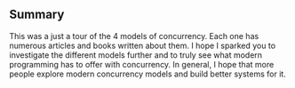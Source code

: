 ##  Summary

This was a just a tour of the 4 models of concurrency. Each one has numerous articles and books written
about them. I hope I sparked you to investigate the different models further and to truly see what modern programming has
to offer with concurrency. In general, I hope that more people explore modern concurrency models and build better systems for it.
